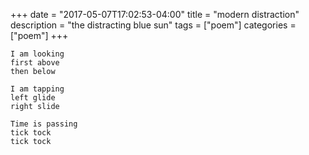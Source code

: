 +++
date = "2017-05-07T17:02:53-04:00"
title = "modern distraction"
description = "the distracting blue sun"
tags = ["poem"]
categories = ["poem"]
+++


```
I am looking
first above
then below

I am tapping
left glide
right slide

Time is passing
tick tock
tick tock
 ```
